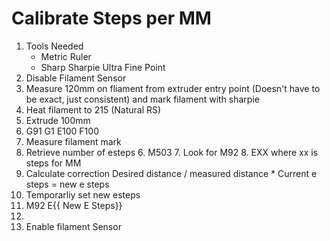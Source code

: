 
# Calibrate Steps per MM
1. Tools Needed
	* Metric Ruler
	* Sharp Sharpie Ultra Fine Point
2. Disable Filament Sensor
3. Measure 120mm on fliament from extruder entry point (Doesn't have to be exact, just consistent) and mark filament with sharpie
4. Heat filament to 215 (Natural RS)
5. Extrude 100mm
6. G91
	G1 E100 F100
7. Measure filament mark
8. Retrieve number of esteps
	6. M503
	7. Look for M92
	8.  EXX where xx is steps for MM
9. Calculate correction
	Desired distance / measured distance * Current e steps = new e steps
10. Temporarliy set new esteps
11. M92 E{{ New E Steps}}
12. 
13. Enable filament Sensor
	
<!--stackedit_data:
eyJoaXN0b3J5IjpbMTIzODM1NDA4NiwyMDQ3OTI4OTk1LC0yNT
E1MzA3OTAsNDk3ODE4ODEwXX0=
-->
